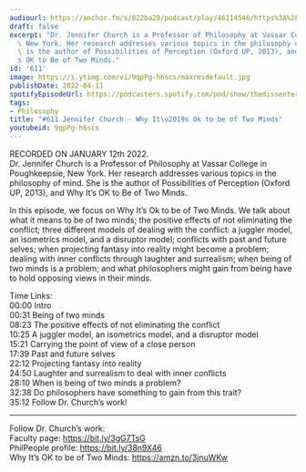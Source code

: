```yaml
---
audiourl: https://anchor.fm/s/822ba20/podcast/play/46114546/https%3A%2F%2Fd3ctxlq1ktw2nl.cloudfront.net%2Fstaging%2F2022-0-13%2F8f86186c-8d0a-a55c-a7f6-5076e94b4f51.m4a
draft: false
excerpt: "Dr. Jennifer Church is a Professor of Philosophy at Vassar College in Poughkeepsie,\
  \ New York. Her research addresses various topics in the philosophy of mind. She\
  \ is the author of Possibilities of Perception (Oxford UP, 2013), and Why It\u2019\
  s OK to Be of Two Minds."
id: '611'
image: https://i.ytimg.com/vi/9qpPg-h6scs/maxresdefault.jpg
publishDate: 2022-04-11
spotifyEpisodeUrl: https://podcasters.spotify.com/pod/show/thedissenter/episodes/611-Jennifer-Church---Why-Its-Ok-to-be-of-Two-Minds-e1ctq9i
tags:
- Philosophy
title: "#611 Jennifer Church - Why It\u2019s Ok to be of Two Minds"
youtubeid: 9qpPg-h6scs
---
```

<div class="timelinks">

RECORDED ON JANUARY 12th 2022.  
Dr. Jennifer Church is a Professor of Philosophy at Vassar College in Poughkeepsie, New York. Her research addresses various topics in the philosophy of mind. She is the author of Possibilities of Perception (Oxford UP, 2013), and Why It’s OK to Be of Two Minds.

In this episode, we focus on Why It’s Ok to be of Two Minds. We talk about what it means to be of two minds; the positive effects of not eliminating the conflict; three different models of dealing with the conflict: a juggler model, an isometrics model, and a disruptor model; conflicts with past and future selves; when projecting fantasy into reality might become a problem; dealing with inner conflicts through laughter and surrealism; when being of two minds is a problem; and what philosophers might gain from being have to hold opposing views in their minds.

Time Links:  
<time>00:00</time> Intro  
<time>00:31</time> Being of two minds  
<time>08:23</time> The positive effects of not eliminating the conflict  
<time>10:25</time> A juggler model, an isometrics model, and a disruptor model  
<time>15:21</time> Carrying the point of view of a close person  
<time>17:39</time> Past and future selves  
<time>22:12</time> Projecting fantasy into reality  
<time>24:50</time> Laughter and surrealism to deal with inner conflicts  
<time>28:10</time> When is being of two minds a problem?  
<time>32:38</time> Do philosophers have something to gain from this trait?  
<time>35:12</time> Follow Dr. Church’s work!

---

Follow Dr. Church’s work:  
Faculty page: https://bit.ly/3gG7TsG  
PhilPeople profile: https://bit.ly/38n9X46  
Why It’s OK to be of Two Minds: https://amzn.to/3jnuWKw
</div>


